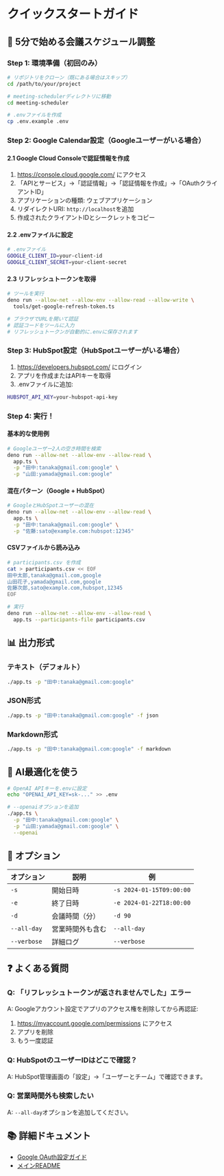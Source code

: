 # クイックスタートガイド

## 🚀 5分で始める会議スケジュール調整

### Step 1: 環境準備（初回のみ）

```bash
# リポジトリをクローン（既にある場合はスキップ）
cd /path/to/your/project

# meeting-schedulerディレクトリに移動
cd meeting-scheduler

# .envファイルを作成
cp .env.example .env
```

### Step 2: Google Calendar設定（Googleユーザーがいる場合）

#### 2.1 Google Cloud Consoleで認証情報を作成

1. https://console.cloud.google.com/ にアクセス
2. 「APIとサービス」→「認証情報」→「認証情報を作成」→「OAuthクライアントID」
3. アプリケーションの種類: ウェブアプリケーション
4. リダイレクトURI: `http://localhost`を追加
5. 作成されたクライアントIDとシークレットをコピー

#### 2.2 .envファイルに設定

```bash
# .envファイル
GOOGLE_CLIENT_ID=your-client-id
GOOGLE_CLIENT_SECRET=your-client-secret
```

#### 2.3 リフレッシュトークンを取得

```bash
# ツールを実行
deno run --allow-net --allow-env --allow-read --allow-write \
  tools/get-google-refresh-token.ts

# ブラウザでURLを開いて認証
# 認証コードをツールに入力
# リフレッシュトークンが自動的に.envに保存されます
```

### Step 3: HubSpot設定（HubSpotユーザーがいる場合）

1. https://developers.hubspot.com/ にログイン
2. アプリを作成またはAPIキーを取得
3. .envファイルに追加:

```bash
HUBSPOT_API_KEY=your-hubspot-api-key
```

### Step 4: 実行！

#### 基本的な使用例

```bash
# Googleユーザー2人の空き時間を検索
deno run --allow-net --allow-env --allow-read \
  app.ts \
  -p "田中:tanaka@gmail.com:google" \
  -p "山田:yamada@gmail.com:google"
```

#### 混在パターン（Google + HubSpot）

```bash
# GoogleとHubSpotユーザーの混在
deno run --allow-net --allow-env --allow-read \
  app.ts \
  -p "田中:tanaka@gmail.com:google" \
  -p "佐藤:sato@example.com:hubspot:12345"
```

#### CSVファイルから読み込み

```bash
# participants.csv を作成
cat > participants.csv << EOF
田中太郎,tanaka@gmail.com,google
山田花子,yamada@gmail.com,google
佐藤次郎,sato@example.com,hubspot,12345
EOF

# 実行
deno run --allow-net --allow-env --allow-read \
  app.ts --participants-file participants.csv
```

## 📊 出力形式

### テキスト（デフォルト）
```bash
./app.ts -p "田中:tanaka@gmail.com:google"
```

### JSON形式
```bash
./app.ts -p "田中:tanaka@gmail.com:google" -f json
```

### Markdown形式
```bash
./app.ts -p "田中:tanaka@gmail.com:google" -f markdown
```

## 🤖 AI最適化を使う

```bash
# OpenAI APIキーを.envに設定
echo "OPENAI_API_KEY=sk-..." >> .env

# --openaiオプションを追加
./app.ts \
  -p "田中:tanaka@gmail.com:google" \
  -p "山田:yamada@gmail.com:google" \
  --openai
```

## 🔧 オプション

| オプション | 説明 | 例 |
|----------|------|-----|
| `-s` | 開始日時 | `-s 2024-01-15T09:00:00` |
| `-e` | 終了日時 | `-e 2024-01-22T18:00:00` |
| `-d` | 会議時間（分） | `-d 90` |
| `--all-day` | 営業時間外も含む | `--all-day` |
| `--verbose` | 詳細ログ | `--verbose` |

## ❓ よくある質問

### Q: 「リフレッシュトークンが返されませんでした」エラー

A: Googleアカウント設定でアプリのアクセス権を削除してから再認証:
1. https://myaccount.google.com/permissions にアクセス
2. アプリを削除
3. もう一度認証

### Q: HubSpotのユーザーIDはどこで確認？

A: HubSpot管理画面の「設定」→「ユーザーとチーム」で確認できます。

### Q: 営業時間外も検索したい

A: `--all-day`オプションを追加してください。

## 📚 詳細ドキュメント

- [Google OAuth設定ガイド](google-oauth-setup.md)
- [メインREADME](../README.md)